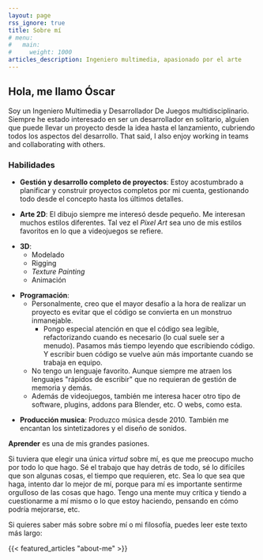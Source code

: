 ```yaml
---
layout: page
rss_ignore: true
title: Sobre mí
# menu:
#   main:
#     weight: 1000
articles_description: Ingeniero multimedia, apasionado por el arte
---
```



## Hola, me llamo Óscar


Soy un Ingeniero Multimedia y Desarrollador De Juegos multidisciplinario. Siempre he estado interesado en ser un desarrollador en solitario, alguien que puede llevar un proyecto desde la idea hasta el lanzamiento, cubriendo todos los aspectos del desarrollo.
That said, I also enjoy working in teams and collaborating with others.

### Habilidades


- **Gestión y desarrollo completo de proyectos**: Estoy acostumbrado a planificar y construir proyectos completos por mi cuenta, gestionando todo desde el concepto hasta los últimos detalles.

- **Arte 2D**: El dibujo siempre me interesó desde pequeño. Me interesan muchos estilos diferentes. Tal vez el *Pixel Art* sea uno de mis estilos favoritos en lo que a videojuegos se refiere.

<!--  -->

- **3D**: 
	- Modelado
	- Rigging
	- *Texture Painting*
	- Animación

<!-- <br> -->

- **Programación**:
	- Personalmente, creo que el mayor desafío a la hora de realizar un proyecto es evitar que el código se convierta en un monstruo inmanejable.
		- Pongo especial atención en que el código sea legible, refactorizando cuando es necesario (lo cual suele ser a menudo). Pasamos más tiempo leyendo que escribiendo código. Y escribir buen código se vuelve aún más importante cuando se trabaja en equipo.
	- No tengo un lenguaje favorito. Aunque siempre me atraen los lenguajes "rápidos de escribir" que no requieran de gestión de memoria y demás.
	- Además de videojuegos, también me interesa hacer otro tipo de software, plugins, addons para Blender, etc. O webs, como esta.
<!--  -->

- **Producción musica**: Produzco música desde 2010. También me encantan los sintetizadores y el diseño de sonidos.


**Aprender** es una de mis grandes pasiones.

<!-- If I should choose a single thing about myself, is that I care a lot. I know how hard are things to do, the time they take, and I always try to do my best, no matter the subject. I also have a very critic mind and I tend to question myself or what I'm doing, thinking about how it could be better, etc. -->
Si tuviera que elegir una única *virtud* sobre mí, es que me preocupo mucho por todo lo que hago. Sé el trabajo que hay detrás de todo, sé lo difíciles que son algunas cosas, el tiempo que requieren, etc. Sea lo que sea que haga, intento dar lo mejor de mí, porque para mí es importante sentirme orgulloso de las cosas que hago. Tengo una mente muy crítica y tiendo a cuestionarme a mí mismo o lo que estoy haciendo, pensando en cómo podría mejorarse, etc. 

<!-- If you want to learn more about why do I care, about me or my philosophy, you can check this longer text: -->
Si quieres saber más sobre sobre mí o mi filosofía, puedes leer este texto más largo:

{{< featured_articles "about-me" >}}